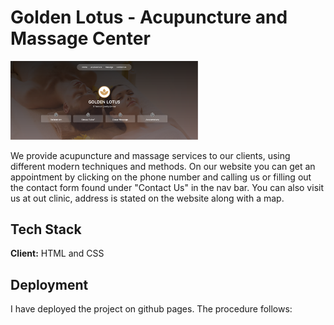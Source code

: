 # Golden Lotus - Acupuncture and Massage Center
<img
  src="Assets\Images\Frontpage.png"
  alt="Screenshot of the front page"
  style="display: inline-block; margin: 0 auto; max-width: 300px">

We provide acupuncture and massage services to our clients, using different modern techniques and methods. 
On our website you can get an appointment by clicking on the phone number and calling us or filling out the contact form found under "Contact Us" in the nav bar. 
You can also visit us at out clinic, address is stated on the website along with a map.

## Tech Stack
**Client:** HTML and CSS

## Deployment

I have deployed the project on github pages. The procedure follows:
